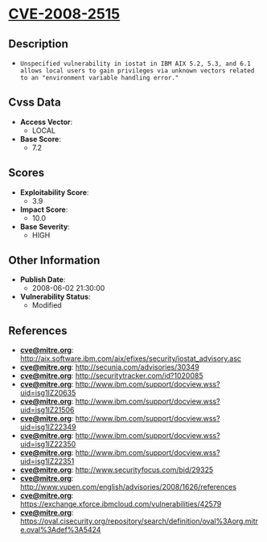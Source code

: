 
# [CVE-2008-2515](http://aix.software.ibm.com/aix/efixes/security/iostat_advisory.asc)

## Description

- `Unspecified vulnerability in iostat in IBM AIX 5.2, 5.3, and 6.1 allows local users to gain privileges via unknown vectors related to an "environment variable handling error."`

## Cvss Data

- **Access Vector**:
  - LOCAL
- **Base Score**:
  - 7.2

## Scores

- **Exploitability Score**:
  - 3.9
- **Impact Score**:
  - 10.0
- **Base Severity**:
  - HIGH

## Other Information

- **Publish Date**:
  - 2008-06-02 21:30:00
- **Vulnerability Status**:
  - Modified

## References

- **cve@mitre.org**: http://aix.software.ibm.com/aix/efixes/security/iostat_advisory.asc
- **cve@mitre.org**: http://secunia.com/advisories/30349
- **cve@mitre.org**: http://securitytracker.com/id?1020085
- **cve@mitre.org**: http://www.ibm.com/support/docview.wss?uid=isg1IZ20635
- **cve@mitre.org**: http://www.ibm.com/support/docview.wss?uid=isg1IZ21506
- **cve@mitre.org**: http://www.ibm.com/support/docview.wss?uid=isg1IZ22349
- **cve@mitre.org**: http://www.ibm.com/support/docview.wss?uid=isg1IZ22350
- **cve@mitre.org**: http://www.ibm.com/support/docview.wss?uid=isg1IZ22351
- **cve@mitre.org**: http://www.securityfocus.com/bid/29325
- **cve@mitre.org**: http://www.vupen.com/english/advisories/2008/1626/references
- **cve@mitre.org**: https://exchange.xforce.ibmcloud.com/vulnerabilities/42579
- **cve@mitre.org**: https://oval.cisecurity.org/repository/search/definition/oval%3Aorg.mitre.oval%3Adef%3A5424
